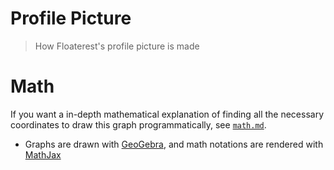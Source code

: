 # Profile Picture
> How Floaterest's profile picture is made

# Math
If you want a in-depth mathematical explanation of finding all the necessary coordinates to draw this graph programmatically, see [`math.md`](doc/math.md).
- Graphs are drawn with [GeoGebra](https://www.geogebra.org/calculator), and math notations are rendered with [MathJax](https://github.blog/2022-05-19-math-support-in-markdown/)
